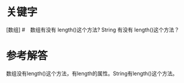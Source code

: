 # 关键字
[数组]
#　数组有没有 length()这个方法? String 有没有 length()这个方法？

# 参考解答
数组没有length()这个方法，有length的属性。String有length()这个方法。